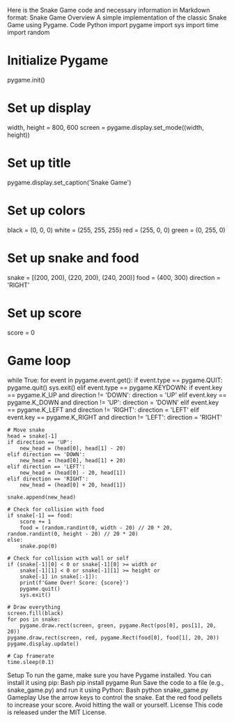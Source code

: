 Here is the Snake Game code and necessary information in Markdown format:
Snake Game
Overview
A simple implementation of the classic Snake Game using Pygame.
Code
Python
import pygame
import sys
import time
import random

# Initialize Pygame
pygame.init()

# Set up display
width, height = 800, 600
screen = pygame.display.set_mode((width, height))

# Set up title
pygame.display.set_caption('Snake Game')

# Set up colors
black = (0, 0, 0)
white = (255, 255, 255)
red = (255, 0, 0)
green = (0, 255, 0)

# Set up snake and food
snake = [(200, 200), (220, 200), (240, 200)]
food = (400, 300)
direction = 'RIGHT'

# Set up score
score = 0

# Game loop
while True:
    for event in pygame.event.get():
        if event.type == pygame.QUIT:
            pygame.quit()
            sys.exit()
        elif event.type == pygame.KEYDOWN:
            if event.key == pygame.K_UP and direction != 'DOWN':
                direction = 'UP'
            elif event.key == pygame.K_DOWN and direction != 'UP':
                direction = 'DOWN'
            elif event.key == pygame.K_LEFT and direction != 'RIGHT':
                direction = 'LEFT'
            elif event.key == pygame.K_RIGHT and direction != 'LEFT':
                direction = 'RIGHT'

    # Move snake
    head = snake[-1]
    if direction == 'UP':
        new_head = (head[0], head[1] - 20)
    elif direction == 'DOWN':
        new_head = (head[0], head[1] + 20)
    elif direction == 'LEFT':
        new_head = (head[0] - 20, head[1])
    elif direction == 'RIGHT':
        new_head = (head[0] + 20, head[1])

    snake.append(new_head)

    # Check for collision with food
    if snake[-1] == food:
        score += 1
        food = (random.randint(0, width - 20) // 20 * 20, random.randint(0, height - 20) // 20 * 20)
    else:
        snake.pop(0)

    # Check for collision with wall or self
    if (snake[-1][0] < 0 or snake[-1][0] >= width or
        snake[-1][1] < 0 or snake[-1][1] >= height or
        snake[-1] in snake[:-1]):
        print(f'Game Over! Score: {score}')
        pygame.quit()
        sys.exit()

    # Draw everything
    screen.fill(black)
    for pos in snake:
        pygame.draw.rect(screen, green, pygame.Rect(pos[0], pos[1], 20, 20))
    pygame.draw.rect(screen, red, pygame.Rect(food[0], food[1], 20, 20))
    pygame.display.update()

    # Cap framerate
    time.sleep(0.1)
Setup
To run the game, make sure you have Pygame installed. You can install it using pip:
Bash
pip install pygame
Run
Save the code to a file (e.g., snake_game.py) and run it using Python:
Bash
python snake_game.py
Gameplay
Use the arrow keys to control the snake.
Eat the red food pellets to increase your score.
Avoid hitting the wall or yourself.
License
This code is released under the MIT License.